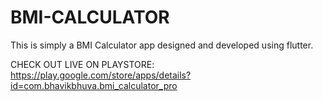 # BMI-CALCULATOR

This is simply a BMI Calculator app designed and developed using flutter.

CHECK OUT LIVE ON PLAYSTORE:
https://play.google.com/store/apps/details?id=com.bhavikbhuva.bmi_calculator_pro
